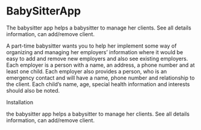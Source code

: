 # BabySitterApp

The babysitter app helps a babysitter to manage her clients. See all details information, can add/remove client.

A part-time babysitter wants you to help her implement some way of organizing and managing her employers’ information where it would be easy to add and remove new employers and also see existing employers. Each employer is a person with a name, an address, a phone number and at least one child. Each employer also provides a person, who is an emergency contact and will have a name, phone number and relationship to the client. Each child’s name, age, special health information and interests should also be noted.

Installation


the babysitter app helps a babysitter to manage her clients. See all details information, can add/remove client.
